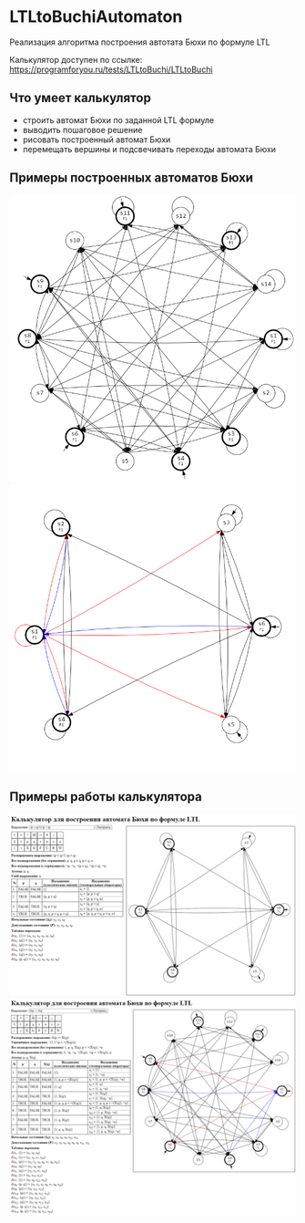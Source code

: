# LTLtoBuchiAutomaton

Реализация алгоритма построения автотата Бюхи по формуле LTL

Калькулятор доступен по ссылке: https://programforyou.ru/tests/LTLtoBuchi/LTLtoBuchi

## Что умеет калькулятор
* строить автомат Бюхи по заданной LTL формуле
* выводить пошаговое решение
* рисовать построенный автомат Бюхи
* перемещать вершины и подсвечивать переходы автомата Бюхи

## Примеры построенных автоматов Бюхи

<img src='https://github.com/dronperminov/LTLtoBuchiAutomaton/blob/main/examples/automate1.png' />
<img src='https://github.com/dronperminov/LTLtoBuchiAutomaton/blob/main/examples/automate2.png' />

## Примеры работы калькулятора

<img src='https://github.com/dronperminov/LTLtoBuchiAutomaton/blob/main/examples/example1.png' />
<img src='https://github.com/dronperminov/LTLtoBuchiAutomaton/blob/main/examples/example2.png' />
